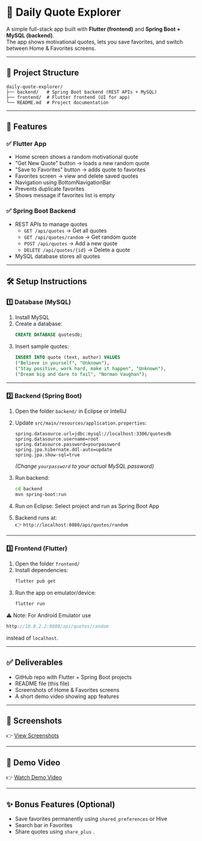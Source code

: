 # 🌟 Daily Quote Explorer

A simple full-stack app built with **Flutter (frontend)** and **Spring Boot + MySQL (backend)**.  
The app shows motivational quotes, lets you save favorites, and switch between Home & Favorites screens.

---

## 📂 Project Structure
```
daily-quote-explorer/
├── backend/   # Spring Boot backend (REST APIs + MySQL)
├── frontend/  # Flutter frontend (UI for app)
└── README.md  # Project documentation
```

---

## 🚀 Features

### ✅ Flutter App
- Home screen shows a random motivational quote  
- "Get New Quote" button → loads a new random quote  
- "Save to Favorites" button → adds quote to favorites  
- Favorites screen → view and delete saved quotes  
- Navigation using BottomNavigationBar  
- Prevents duplicate favorites  
- Shows message if favorites list is empty  

### ✅ Spring Boot Backend
- REST APIs to manage quotes  
  - `GET /api/quotes` → Get all quotes  
  - `GET /api/quotes/random` → Get random quote  
  - `POST /api/quotes` → Add a new quote  
  - `DELETE /api/quotes/{id}` → Delete a quote  
- MySQL database stores all quotes  

---

## 🛠️ Setup Instructions

### 1️⃣ Database (MySQL)
1. Install MySQL  
2. Create a database:
   ```sql
   CREATE DATABASE quotesdb;
   ```
3. Insert sample quotes:
   ```sql
   INSERT INTO quote (text, author) VALUES
   ("Believe in yourself", "Unknown"),
   ("Stay positive, work hard, make it happen", "Unknown"),
   ("Dream big and dare to fail", "Norman Vaughan");
   ```

---

### 2️⃣ Backend (Spring Boot)
1. Open the folder `backend/` in Eclipse or IntelliJ  
2. Update `src/main/resources/application.properties`:
   ```properties
   spring.datasource.url=jdbc:mysql://localhost:3306/quotesdb
   spring.datasource.username=root
   spring.datasource.password=yourpassword
   spring.jpa.hibernate.ddl-auto=update
   spring.jpa.show-sql=true
   ```
   *(Change `yourpassword` to your actual MySQL password)*  
3. Run backend:
   ```bash
   cd backend
   mvn spring-boot:run
   ```
4.  Run on Eclipse:
   Select project and run as Spring Boot App
  
5. Backend runs at:  
   👉 `http://localhost:8080/api/quotes/random`

---

### 3️⃣ Frontend (Flutter)
1. Open the folder `frontend/`  
2. Install dependencies:
   ```bash
   flutter pub get
   ```
3. Run the app on emulator/device:
   ```bash
   flutter run
   ```
⚠️ Note: For Android Emulator use  
```dart
http://10.0.2.2:8080/api/quotes/random
```
instead of `localhost`.

---

## ✅ Deliverables
- GitHub repo with Flutter + Spring Boot projects  
- README file (this file)  
- Screenshots of Home & Favorites screens  
- A short demo video showing app features  

---

## 📸 Screenshots
👉 [View Screenshots](PASTE_YOUR_SCREENSHOT_LINK_HERE)

---

## 🎥 Demo Video
👉 [Watch Demo Video](https://drive.google.com/file/d/10mDeRsbRarTUqrpsv4wWob1maZsk0wnl/view?usp=sharing)

---

## ✨ Bonus Features (Optional)
- Save favorites permanently using `shared_preferences` or Hive  
- Search bar in Favorites  
- Share quotes using `share_plus`  .

